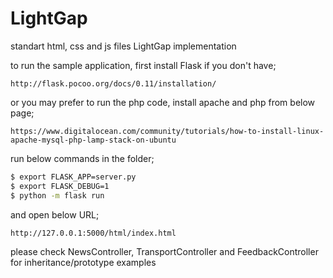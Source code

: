 LightGap
========

standart html, css and js files LightGap implementation 

to run the sample application, first install Flask if you don't have;
```
http://flask.pocoo.org/docs/0.11/installation/
```

or you may prefer to run the php code, install apache and php from below page;
```
https://www.digitalocean.com/community/tutorials/how-to-install-linux-apache-mysql-php-lamp-stack-on-ubuntu
```

run below commands in the folder;
```sh
$ export FLASK_APP=server.py
$ export FLASK_DEBUG=1
$ python -m flask run
```

and open below URL;
```
http://127.0.0.1:5000/html/index.html
```

please check NewsController, TransportController and FeedbackController for inheritance/prototype examples